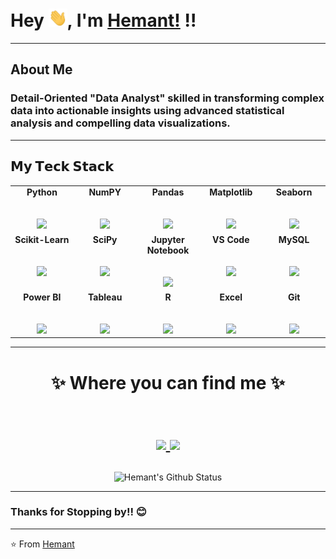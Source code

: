 # Hey <img src="https://raw.githubusercontent.com/parth-27/parth-27/master/Hi.gif" width="30px">, I'm [Hemant!](https://github.com/hemant1491) !!

</h2>

<hr/>

## About Me

### Detail-Oriented "Data Analyst" skilled in transforming complex data into actionable insights using advanced statistical analysis and compelling data visualizations.

<hr/>

## 𝗠𝘆 𝗧𝗲𝗰𝗸 𝗦𝘁𝗮𝗰𝗸
<table>
    <tbody>
    <tr valign="top">
      <td width="20%" align="center">
        <span><strong>Python</strong></span><br><br><br>
        <img height="128px" src="https://cdn.svgporn.com/logos/python.svg">
      </td>
      <td width="20%" align="center">
        <span><strong>NumPY</strong></span><br><br><br>
        <img height="128px" src="https://cdn.svgporn.com/logos/numpy.svg">
      </td>
      <td width="20%" align="center">
        <span><strong>Pandas</strong></span><br><br><br>
        <img height="128px" src="https://cdn.svgporn.com/logos/pandas-icon.svg">
      </td>
      <td width="20%" align="center">
        <span><strong>Matplotlib</strong></span><br><br><br>
        <img height="128px" src="https://cdn.svgporn.com/logos/matplotlib-icon.svg">
      </td>
      <td width="20%" align="center">
        <span><strong>Seaborn</strong></span><br><br><br>
        <img height="128px" src="https://cdn.svgporn.com/logos/seaborn-icon.svg">
      </td>
    </tr>
    <tr valign="top">
      <td width="20%" align="center">
        <span><strong>Scikit-Learn</strong></span><br><br><br>
        <img height="128px" src="https://icon.icepanel.io/Technology/svg/scikit-learn.svg">
      </td>
     <td width="20%" align="center">
        <span><strong>SciPy</strong></span><br><br><br>
        <img height="128px" src="https://upload.wikimedia.org/wikipedia/commons/b/b2/SCIPY_2.svg">
      </td>
      <td width="20%" align="center">
        <span><strong>Jupyter Notebook</strong></span><br><br><br>
        <img height="128px" src="https://cdn.svgporn.com/logos/jupyter.svg">
      </td>
      <td width="20%" align="center">
        <span><strong>VS Code</strong></span><br><br><br>
        <img height="128px" src="https://cdn.svgporn.com/logos/visual-studio-code.svg">
      </td>
      <td width="20%" align="center">
        <span><strong>MySQL</strong></span><br><br><br>
        <img height="128px" src="https://cdn.svgporn.com/logos/mysql.svg">
      </td>
    </tr>
    <tr valign="top">
      <td width="20%" align="center">
        <span><strong>Power BI</strong></span><br><br><br>
        <img height="128px" src="https://cdn.svgporn.com/logos/microsoft-power-bi.svg">
      </td>
      <td width="20%" align="center">
        <span><strong>Tableau</strong></span><br><br><br>
        <img height="128px" src="https://cdn.svgporn.com/logos/tableau-icon.svg">
      </td>
      <td width="20%" align="center">
        <span><strong>R</strong></span><br><br><br>
        <img height="128px" src="https://upload.wikimedia.org/wikipedia/commons/1/1b/R_logo.svg">
      </td>
      <td width="20%" align="center">
        <span><strong>Excel</strong></span><br><br><br>
        <img height="128px" src="https://upload.wikimedia.org/wikipedia/commons/3/34/Microsoft_Office_Excel_%282019%E2%80%93present%29.svg">
      </td>
      <td width="20%" align="center">
        <span><strong>Git</strong></span><br><br><br>
        <img height="128px" src="https://cdn.svgporn.com/logos/git-icon.svg">
      </td>
    </tr>
    </tbody>
</table>
<hr>

<h1 align="center">
✨ Where you can find me ✨
  
<p align="center">
  <br/>
  <a href="https://www.linkedin.com/in/hemant1491/">
    <img height = "64px" src="https://cdn.svgporn.com/logos/linkedin-icon.svg">
  </a>
  
  <a href="https://github.com/hemant1491">
    <img height = "64px" src="https://cdn.svgporn.com/logos/github-octocat.svg">  
  </a>
</p>
</h1>

<div align = "center">

![Hemant's Github Status](https://github-readme-stats.vercel.app/api?username=hemant1491&show_icons=true&title_color=3793c4&icon_color=ffbb00&text_color=ffffff&bg_color=000000)

<hr>

</div>

<h3>Thanks for Stopping by!! 😊</h3>


---
⭐️ From [Hemant](https://github.com/hemant1491) 
